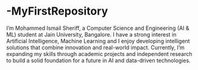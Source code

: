 # -MyFirstRepository
I’m Mohammed Ismail Sheriff, a Computer Science and Engineering (AI & ML) student at Jain University, Bangalore. I have a strong interest in Artificial Intelligence, Machine Learning and I enjoy developing intelligent solutions that combine innovation and real-world impact. Currently, I’m expanding my skills through academic projects and independent research to build a solid foundation for a future in AI and data-driven technologies.
